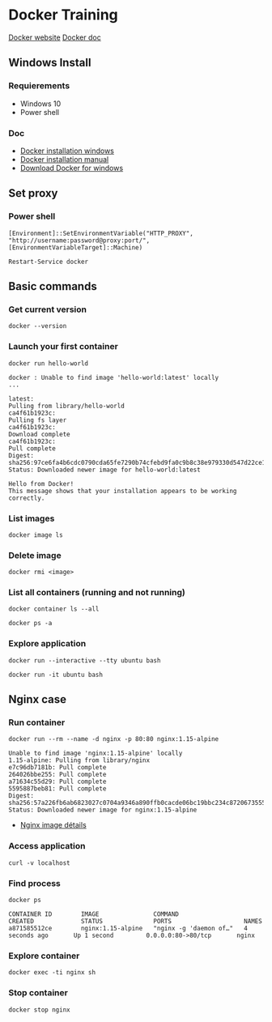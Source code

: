 # Docker Training

[Docker website](https://www.docker.com/)
[Docker doc](https://docs.docker.com/)

## Windows Install

### Requierements

- Windows 10
- Power shell

### Doc

- [Docker installation windows](https://docs.docker.com/docker-for-windows/)
- [Docker installation manual](https://hub.docker.com/editions/community/docker-ce-desktop-windows)
- [Download Docker for windows](https://download.docker.com/win/stable/Docker%20for%20Windows%20Installer.exe)

## Set proxy

### Power shell

```
[Environment]::SetEnvironmentVariable("HTTP_PROXY", "http://username:password@proxy:port/", [EnvironmentVariableTarget]::Machine)
```

```Restart-Service docker```

## Basic commands

### Get current version

```docker --version```

### Launch your first container

```docker run hello-world```

```
docker : Unable to find image 'hello-world:latest' locally
...

latest:
Pulling from library/hello-world
ca4f61b1923c:
Pulling fs layer
ca4f61b1923c:
Download complete
ca4f61b1923c:
Pull complete
Digest: sha256:97ce6fa4b6cdc0790cda65fe7290b74cfebd9fa0c9b8c38e979330d547d22ce1
Status: Downloaded newer image for hello-world:latest

Hello from Docker!
This message shows that your installation appears to be working correctly.
```

### List images

```docker image ls```

### Delete image

```docker rmi <image>```

### List all containers (running and not running)

```docker container ls --all```

```docker ps -a```

### Explore application

```docker run --interactive --tty ubuntu bash```

```docker run -it ubuntu bash```

## Nginx case

### Run container

```docker run --rm --name -d nginx -p 80:80 nginx:1.15-alpine```

```
Unable to find image 'nginx:1.15-alpine' locally
1.15-alpine: Pulling from library/nginx
e7c96db7181b: Pull complete 
264026bbe255: Pull complete 
a71634c55d29: Pull complete 
5595887beb81: Pull complete 
Digest: sha256:57a226fb6ab6823027c0704a9346a890ffb0cacde06bc19bbc234c8720673555
Status: Downloaded newer image for nginx:1.15-alpine
```

- [Nginx image détails](https://github.com/nginxinc/docker-nginx/blob/e5123eea0d29c8d13df17d782f15679458ff899e/mainline/alpine/Dockerfile)

### Access application

```curl -v localhost```

### Find process

```docker ps```

```
CONTAINER ID        IMAGE               COMMAND                  CREATED             STATUS              PORTS                    NAMES
a871585512ce        nginx:1.15-alpine   "nginx -g 'daemon of…"   4 seconds ago       Up 1 second         0.0.0.0:80->80/tcp       nginx

```

### Explore container

```docker exec -ti nginx sh```

### Stop container

```docker stop nginx```